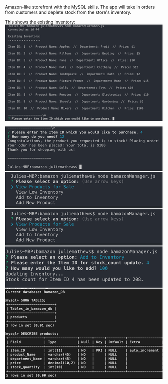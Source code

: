 Amazon-like storefront with the MySQL skills. The app will take in orders from customers and deplete stock from the store's inventory.

This shows the existing inventory:
<img src="img1.png">

<img src="img2.png">

<img src="img3.png">

<img src="img3.png">

<img src="img4.png">

<img src="img5.png">